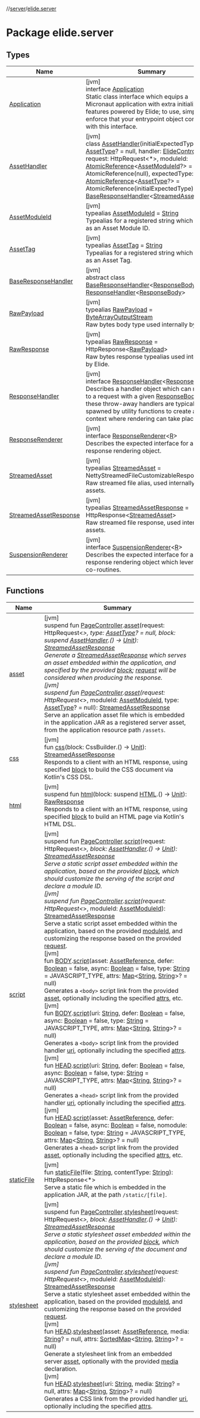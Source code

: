 //[server](../../index.md)/[elide.server](index.md)

# Package elide.server

## Types

| Name | Summary |
|---|---|
| [Application](-application/index.md) | [jvm]<br>interface [Application](-application/index.md)<br>Static class interface which equips a Micronaut application with extra initialization features powered by Elide; to use, simply enforce that your entrypoint object complies with this interface. |
| [AssetHandler](-asset-handler/index.md) | [jvm]<br>class [AssetHandler](-asset-handler/index.md)(initialExpectedType: [AssetType](../elide.server.assets/-asset-type/index.md)? = null, handler: [ElideController](../elide.server.controller/-elide-controller/index.md), request: HttpRequest&lt;*&gt;, moduleId: [AtomicReference](https://docs.oracle.com/javase/8/docs/api/java/util/concurrent/atomic/AtomicReference.html)&lt;[AssetModuleId](index.md#-803173189%2FClasslikes%2F-1343588467)?&gt; = AtomicReference(null), expectedType: [AtomicReference](https://docs.oracle.com/javase/8/docs/api/java/util/concurrent/atomic/AtomicReference.html)&lt;[AssetType](../elide.server.assets/-asset-type/index.md)?&gt; = AtomicReference(initialExpectedType)) : [BaseResponseHandler](-base-response-handler/index.md)&lt;[StreamedAsset](index.md#-1290834015%2FClasslikes%2F-1343588467)&gt; |
| [AssetModuleId](index.md#-803173189%2FClasslikes%2F-1343588467) | [jvm]<br>typealias [AssetModuleId](index.md#-803173189%2FClasslikes%2F-1343588467) = [String](https://kotlinlang.org/api/latest/jvm/stdlib/kotlin/-string/index.html)<br>Typealias for a registered string which is used as an Asset Module ID. |
| [AssetTag](index.md#-8394778%2FClasslikes%2F-1343588467) | [jvm]<br>typealias [AssetTag](index.md#-8394778%2FClasslikes%2F-1343588467) = [String](https://kotlinlang.org/api/latest/jvm/stdlib/kotlin/-string/index.html)<br>Typealias for a registered string which is used as an Asset Tag. |
| [BaseResponseHandler](-base-response-handler/index.md) | [jvm]<br>abstract class [BaseResponseHandler](-base-response-handler/index.md)&lt;[ResponseBody](-base-response-handler/index.md)&gt; : [ResponseHandler](-response-handler/index.md)&lt;[ResponseBody](-base-response-handler/index.md)&gt; |
| [RawPayload](index.md#-1925856790%2FClasslikes%2F-1343588467) | [jvm]<br>typealias [RawPayload](index.md#-1925856790%2FClasslikes%2F-1343588467) = [ByteArrayOutputStream](https://docs.oracle.com/javase/8/docs/api/java/io/ByteArrayOutputStream.html)<br>Raw bytes body type used internally by Elide. |
| [RawResponse](index.md#852884585%2FClasslikes%2F-1343588467) | [jvm]<br>typealias [RawResponse](index.md#852884585%2FClasslikes%2F-1343588467) = HttpResponse&lt;[RawPayload](index.md#-1925856790%2FClasslikes%2F-1343588467)&gt;<br>Raw bytes response typealias used internally by Elide. |
| [ResponseHandler](-response-handler/index.md) | [jvm]<br>interface [ResponseHandler](-response-handler/index.md)&lt;[ResponseBody](-response-handler/index.md)&gt;<br>Describes a handler object which can respond to a request with a given [ResponseBody](-response-handler/index.md) type; these throw-away handlers are typically spawned by utility functions to create a context where rendering can take place. |
| [ResponseRenderer](-response-renderer/index.md) | [jvm]<br>interface [ResponseRenderer](-response-renderer/index.md)&lt;[R](-response-renderer/index.md)&gt;<br>Describes the expected interface for a response rendering object. |
| [StreamedAsset](index.md#-1290834015%2FClasslikes%2F-1343588467) | [jvm]<br>typealias [StreamedAsset](index.md#-1290834015%2FClasslikes%2F-1343588467) = NettyStreamedFileCustomizableResponseType<br>Raw streamed file alias, used internally for assets. |
| [StreamedAssetResponse](index.md#-491452832%2FClasslikes%2F-1343588467) | [jvm]<br>typealias [StreamedAssetResponse](index.md#-491452832%2FClasslikes%2F-1343588467) = HttpResponse&lt;[StreamedAsset](index.md#-1290834015%2FClasslikes%2F-1343588467)&gt;<br>Raw streamed file response, used internally for assets. |
| [SuspensionRenderer](-suspension-renderer/index.md) | [jvm]<br>interface [SuspensionRenderer](-suspension-renderer/index.md)&lt;[R](-suspension-renderer/index.md)&gt;<br>Describes the expected interface for a response rendering object which leverages co-routines. |

## Functions

| Name | Summary |
|---|---|
| [asset](asset.md) | [jvm]<br>suspend fun [PageController](../elide.server.controller/-page-controller/index.md).[asset](asset.md)(request: HttpRequest&lt;*&gt;, type: [AssetType](../elide.server.assets/-asset-type/index.md)? = null, block: suspend [AssetHandler](-asset-handler/index.md).() -&gt; [Unit](https://kotlinlang.org/api/latest/jvm/stdlib/kotlin/-unit/index.html)): [StreamedAssetResponse](index.md#-491452832%2FClasslikes%2F-1343588467)<br>Generate a [StreamedAssetResponse](index.md#-491452832%2FClasslikes%2F-1343588467) which serves an asset embedded within the application, and specified by the provided [block](asset.md); [request](asset.md) will be considered when producing the response.<br>[jvm]<br>suspend fun [PageController](../elide.server.controller/-page-controller/index.md).[asset](asset.md)(request: HttpRequest&lt;*&gt;, moduleId: [AssetModuleId](index.md#-803173189%2FClasslikes%2F-1343588467), type: [AssetType](../elide.server.assets/-asset-type/index.md)? = null): [StreamedAssetResponse](index.md#-491452832%2FClasslikes%2F-1343588467)<br>Serve an application asset file which is embedded in the application JAR as a registered server asset, from the application resource path `/assets`. |
| [css](css.md) | [jvm]<br>fun [css](css.md)(block: CssBuilder.() -&gt; [Unit](https://kotlinlang.org/api/latest/jvm/stdlib/kotlin/-unit/index.html)): [StreamedAssetResponse](index.md#-491452832%2FClasslikes%2F-1343588467)<br>Responds to a client with an HTML response, using specified [block](css.md) to build the CSS document via Kotlin's CSS DSL. |
| [html](html.md) | [jvm]<br>suspend fun [html](html.md)(block: suspend [HTML](../../../../packages/server/kotlinx.html/-h-t-m-l/index.md).() -&gt; [Unit](https://kotlinlang.org/api/latest/jvm/stdlib/kotlin/-unit/index.html)): [RawResponse](index.md#852884585%2FClasslikes%2F-1343588467)<br>Responds to a client with an HTML response, using specified [block](html.md) to build an HTML page via Kotlin's HTML DSL. |
| [script](script.md) | [jvm]<br>suspend fun [PageController](../elide.server.controller/-page-controller/index.md).[script](script.md)(request: HttpRequest&lt;*&gt;, block: [AssetHandler](-asset-handler/index.md).() -&gt; [Unit](https://kotlinlang.org/api/latest/jvm/stdlib/kotlin/-unit/index.html)): [StreamedAssetResponse](index.md#-491452832%2FClasslikes%2F-1343588467)<br>Serve a static script asset embedded within the application, based on the provided [block](script.md), which should customize the serving of the script and declare a module ID.<br>[jvm]<br>suspend fun [PageController](../elide.server.controller/-page-controller/index.md).[script](script.md)(request: HttpRequest&lt;*&gt;, moduleId: [AssetModuleId](index.md#-803173189%2FClasslikes%2F-1343588467)): [StreamedAssetResponse](index.md#-491452832%2FClasslikes%2F-1343588467)<br>Serve a static script asset embedded within the application, based on the provided [moduleId](script.md), and customizing the response based on the provided [request](script.md).<br>[jvm]<br>fun [BODY](../../../../packages/server/kotlinx.html/-b-o-d-y/index.md).[script](script.md)(asset: [AssetReference](../elide.server.assets/-asset-reference/index.md), defer: [Boolean](https://kotlinlang.org/api/latest/jvm/stdlib/kotlin/-boolean/index.html) = false, async: [Boolean](https://kotlinlang.org/api/latest/jvm/stdlib/kotlin/-boolean/index.html) = false, type: [String](https://kotlinlang.org/api/latest/jvm/stdlib/kotlin/-string/index.html) = JAVASCRIPT_TYPE, attrs: [Map](https://kotlinlang.org/api/latest/jvm/stdlib/kotlin.collections/-map/index.html)&lt;[String](https://kotlinlang.org/api/latest/jvm/stdlib/kotlin/-string/index.html), [String](https://kotlinlang.org/api/latest/jvm/stdlib/kotlin/-string/index.html)&gt;? = null)<br>Generates a `<body>` script link from the provided [asset](script.md), optionally including the specified [attrs](script.md), etc.<br>[jvm]<br>fun [BODY](../../../../packages/server/kotlinx.html/-b-o-d-y/index.md).[script](script.md)(uri: [String](https://kotlinlang.org/api/latest/jvm/stdlib/kotlin/-string/index.html), defer: [Boolean](https://kotlinlang.org/api/latest/jvm/stdlib/kotlin/-boolean/index.html) = false, async: [Boolean](https://kotlinlang.org/api/latest/jvm/stdlib/kotlin/-boolean/index.html) = false, type: [String](https://kotlinlang.org/api/latest/jvm/stdlib/kotlin/-string/index.html) = JAVASCRIPT_TYPE, attrs: [Map](https://kotlinlang.org/api/latest/jvm/stdlib/kotlin.collections/-map/index.html)&lt;[String](https://kotlinlang.org/api/latest/jvm/stdlib/kotlin/-string/index.html), [String](https://kotlinlang.org/api/latest/jvm/stdlib/kotlin/-string/index.html)&gt;? = null)<br>Generates a `<body>` script link from the provided handler [uri](script.md), optionally including the specified [attrs](script.md).<br>[jvm]<br>fun [HEAD](../../../../packages/server/kotlinx.html/-h-e-a-d/index.md).[script](script.md)(uri: [String](https://kotlinlang.org/api/latest/jvm/stdlib/kotlin/-string/index.html), defer: [Boolean](https://kotlinlang.org/api/latest/jvm/stdlib/kotlin/-boolean/index.html) = false, async: [Boolean](https://kotlinlang.org/api/latest/jvm/stdlib/kotlin/-boolean/index.html) = false, type: [String](https://kotlinlang.org/api/latest/jvm/stdlib/kotlin/-string/index.html) = JAVASCRIPT_TYPE, attrs: [Map](https://kotlinlang.org/api/latest/jvm/stdlib/kotlin.collections/-map/index.html)&lt;[String](https://kotlinlang.org/api/latest/jvm/stdlib/kotlin/-string/index.html), [String](https://kotlinlang.org/api/latest/jvm/stdlib/kotlin/-string/index.html)&gt;? = null)<br>Generates a `<head>` script link from the provided handler [uri](script.md), optionally including the specified [attrs](script.md).<br>[jvm]<br>fun [HEAD](../../../../packages/server/kotlinx.html/-h-e-a-d/index.md).[script](script.md)(asset: [AssetReference](../elide.server.assets/-asset-reference/index.md), defer: [Boolean](https://kotlinlang.org/api/latest/jvm/stdlib/kotlin/-boolean/index.html) = false, async: [Boolean](https://kotlinlang.org/api/latest/jvm/stdlib/kotlin/-boolean/index.html) = false, nomodule: [Boolean](https://kotlinlang.org/api/latest/jvm/stdlib/kotlin/-boolean/index.html) = false, type: [String](https://kotlinlang.org/api/latest/jvm/stdlib/kotlin/-string/index.html) = JAVASCRIPT_TYPE, attrs: [Map](https://kotlinlang.org/api/latest/jvm/stdlib/kotlin.collections/-map/index.html)&lt;[String](https://kotlinlang.org/api/latest/jvm/stdlib/kotlin/-string/index.html), [String](https://kotlinlang.org/api/latest/jvm/stdlib/kotlin/-string/index.html)&gt;? = null)<br>Generates a `<head>` script link from the provided [asset](script.md), optionally including the specified [attrs](script.md), etc. |
| [staticFile](static-file.md) | [jvm]<br>fun [staticFile](static-file.md)(file: [String](https://kotlinlang.org/api/latest/jvm/stdlib/kotlin/-string/index.html), contentType: [String](https://kotlinlang.org/api/latest/jvm/stdlib/kotlin/-string/index.html)): HttpResponse&lt;*&gt;<br>Serve a static file which is embedded in the application JAR, at the path `/static/[file]`. |
| [stylesheet](stylesheet.md) | [jvm]<br>suspend fun [PageController](../elide.server.controller/-page-controller/index.md).[stylesheet](stylesheet.md)(request: HttpRequest&lt;*&gt;, block: [AssetHandler](-asset-handler/index.md).() -&gt; [Unit](https://kotlinlang.org/api/latest/jvm/stdlib/kotlin/-unit/index.html)): [StreamedAssetResponse](index.md#-491452832%2FClasslikes%2F-1343588467)<br>Serve a static stylesheet asset embedded within the application, based on the provided [block](stylesheet.md), which should customize the serving of the document and declare a module ID.<br>[jvm]<br>suspend fun [PageController](../elide.server.controller/-page-controller/index.md).[stylesheet](stylesheet.md)(request: HttpRequest&lt;*&gt;, moduleId: [AssetModuleId](index.md#-803173189%2FClasslikes%2F-1343588467)): [StreamedAssetResponse](index.md#-491452832%2FClasslikes%2F-1343588467)<br>Serve a static stylesheet asset embedded within the application, based on the provided [moduleId](stylesheet.md), and customizing the response based on the provided [request](stylesheet.md).<br>[jvm]<br>fun [HEAD](../../../../packages/server/kotlinx.html/-h-e-a-d/index.md).[stylesheet](stylesheet.md)(asset: [AssetReference](../elide.server.assets/-asset-reference/index.md), media: [String](https://kotlinlang.org/api/latest/jvm/stdlib/kotlin/-string/index.html)? = null, attrs: [SortedMap](https://docs.oracle.com/javase/8/docs/api/java/util/SortedMap.html)&lt;[String](https://kotlinlang.org/api/latest/jvm/stdlib/kotlin/-string/index.html), [String](https://kotlinlang.org/api/latest/jvm/stdlib/kotlin/-string/index.html)&gt;? = null)<br>Generate a stylesheet link from an embedded server [asset](stylesheet.md), optionally with the provided [media](stylesheet.md) declaration.<br>[jvm]<br>fun [HEAD](../../../../packages/server/kotlinx.html/-h-e-a-d/index.md).[stylesheet](stylesheet.md)(uri: [String](https://kotlinlang.org/api/latest/jvm/stdlib/kotlin/-string/index.html), media: [String](https://kotlinlang.org/api/latest/jvm/stdlib/kotlin/-string/index.html)? = null, attrs: [Map](https://kotlinlang.org/api/latest/jvm/stdlib/kotlin.collections/-map/index.html)&lt;[String](https://kotlinlang.org/api/latest/jvm/stdlib/kotlin/-string/index.html), [String](https://kotlinlang.org/api/latest/jvm/stdlib/kotlin/-string/index.html)&gt;? = null)<br>Generates a CSS link from the provided handler [uri](stylesheet.md), optionally including the specified [attrs](stylesheet.md). |

